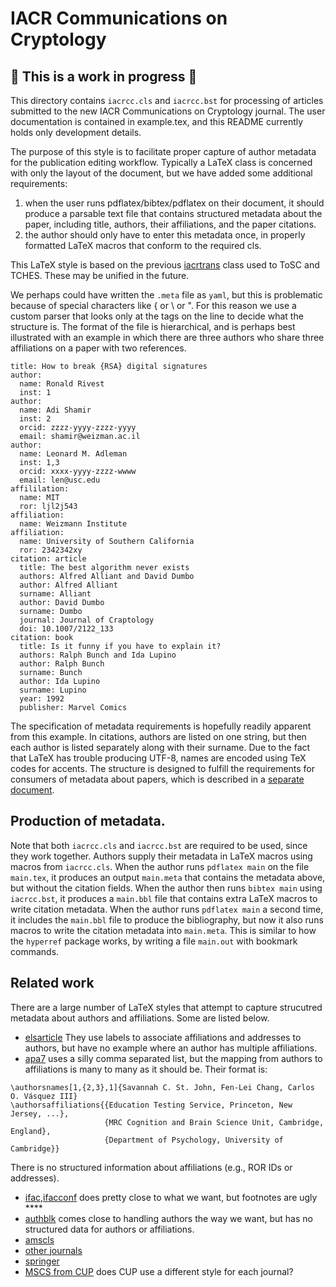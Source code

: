 # IACR Communications on Cryptology

## 🔧 This is a work in progress 🔧

This directory contains `iacrcc.cls` and `iacrcc.bst` for processing
of articles submitted to the new IACR Communications on Cryptology
journal.  The user documentation is contained in example.tex, and this
README currently holds only development details. 

The purpose of this style is to facilitate proper capture of author metadata
for the publication editing workflow. Typically a LaTeX class is concerned with
only the layout of the document, but we have added some additional requirements:
1. when the user runs pdflatex/bibtex/pdflatex on their document, it
   should produce a parsable text file that contains structured metadata about
   the paper, including title, authors, their affiliations, and the paper citations.
2. the author should only have to enter this metadata once, in properly formatted
   LaTeX macros that conform to the required cls.

This LaTeX style is based on the previous [iacrtrans](https://github.com/Cryptosaurus/iacrtrans)
class used to ToSC and TCHES. These may be unified in the future.

We perhaps could have written the `.meta` file as `yaml`, but this is
problematic because of special characters like { or \ or ". For this
reason we use a custom parser that looks only at the tags on the line
to decide what the structure is. The format of the file is
hierarchical, and is perhaps best illustrated with an example in which
there are three authors who share three affiliations on a paper with
two references.

```
title: How to break {RSA} digital signatures
author:
  name: Ronald Rivest
  inst: 1
author:
  name: Adi Shamir
  inst: 2
  orcid: zzzz-yyyy-zzzz-yyyy
  email: shamir@weizman.ac.il
author:
  name: Leonard M. Adleman
  inst: 1,3
  orcid: xxxx-yyyy-zzzz-wwww
  email: len@usc.edu
affililation:
  name: MIT
  ror: ljl2j543
affiliation:
  name: Weizmann Institute
affiliation:
  name: University of Southern California
  ror: 2342342xy
citation: article
  title: The best algorithm never exists
  authors: Alfred Alliant and David Dumbo
  author: Alfred Alliant
  surname: Alliant
  author: David Dumbo
  surname: Dumbo
  journal: Journal of Craptology
  doi: 10.1007/2122_133
citation: book
  title: Is it funny if you have to explain it?
  authors: Ralph Bunch and Ida Lupino
  author: Ralph Bunch
  surname: Bunch
  author: Ida Lupino
  surname: Lupino
  year: 1992
  publisher: Marvel Comics
```
The specification of metadata requirements is hopefully readily
apparent from this example. In citations, authors are listed on one
string, but then each author is listed separately along with their
surname.  Due to the fact that LaTeX has trouble producing UTF-8,
names are encoded using TeX codes for accents. The structure is
designed to fulfill the requirements for consumers of metadata about
papers, which is described in a [separate document](METADATA.md).

## Production of metadata.

Note that both `iacrcc.cls` and `iacrcc.bst` are required to be used,
since they work together.  Authors supply their metadata in LaTeX
macros using macros from `iacrcc.cls`. When the author runs `pdflatex
main` on the file `main.tex`, it produces an output `main.meta` that
contains the metadata above, but without the citation fields. When the
author then runs `bibtex main` using `iacrcc.bst`, it produces a
`main.bbl` file that contains extra LaTeX macros to write citation
metadata. When the author runs `pdflatex main` a second time, it
includes the `main.bbl` file to produce the bibliography, but now it
also runs macros to write the citation metadata into `main.meta`. This
is similar to how the `hyperref` package works, by writing a file
`main.out` with bookmark commands.

## Related work

There are a large number of LaTeX styles that attempt to capture strucutred metadata
about authors and affiliations. Some are listed below.

 - [elsarticle](https://ctan.org/tex-archive/macros/latex/contrib/elsarticle?lang=en) They use
   labels to associate affiliations and addresses to authors, but have no example where an
   author has multiple affiliations.
 - [apa7](https://ctan.math.illinois.edu/macros/latex/contrib/apa7/apa7.pdf) uses a
   silly comma separated list, but the mapping from authors to affiliations is many to many as it
   should be.
  Their format is:
  ```
  \authorsnames[1,{2,3},1]{Savannah C. St. John, Fen-Lei Chang, Carlos O. Vásquez III}
  \authorsaffiliations{{Education Testing Service, Princeton, New Jersey, ...},
                       {MRC Cognition and Brain Science Unit, Cambridge, England},
                       {Department of Psychology, University of Cambridge}}
  ```
  There is no structured information about affiliations (e.g., ROR IDs or addresses).
- [ifac,ifacconf](https://www.ifac-control.org/events/author-guide/copy_of_ifacconf_latex.zip/view)
  does pretty close to what we want, but footnotes are ugly ****
- [authblk](https://www.ctan.org/pkg/authblk) comes close to handling authors the way we want, but
  has no structured data for authors or affiliations.
- [amscls](https://ctan.math.utah.edu/ctan/tex-archive/info/amscls-doc/Author_Handbook_Journals.pdf)
- [other journals](https://www.latextemplates.com/cat/academic-journals)
- [springer](https://www.springer.com/gp/computer-science/lncs/conference-proceedings-guidelines)
- [MSCS from CUP](https://www.cambridge.org/core/journals/mathematical-structures-in-computer-science/information/instructions-contributors)
  does CUP use a different style for each journal?